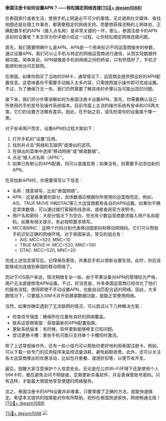 **泰国注册卡如何设置APN？——轻松搞定网络连接[[TG💪+ @esim1088](https://t.me/s/esim1088)]**

在泰国旅行或者生活，使用手机上网是必不可少的事情。无论是刷社交媒体、查找地图还是处理工作事务，都需要稳定的网络支持。而要想获得流畅的上网体验，正确配置手机的APN（接入点名称）是非常关键的一环。那么，泰国注册卡的APN该如何设置呢？本文将为你详细介绍这一过程，让你轻松搞定网络连接问题。

首先，我们需要明确什么是APN。APN是一个用来标识不同运营商服务的参数，通过设置APN，我们可以让手机与特定的网络运营商进行通信，从而实现数据传输功能。简单来说，APN就像是手机和网络之间的桥梁，只有桥搭好了，手机才能顺利地访问互联网。

在泰国，如果你购买了当地的SIM卡，通常情况下，运营商会提供预设好的APN配置信息。这意味着你不需要手动输入太多内容，只需按照提示操作即可完成设置。不过，为了确保万无一失，我们仍然需要了解具体的步骤以及可能出现的问题。

接下来，我们将分步骤讲解如何为泰国注册卡设置APN。首先，你需要确认自己所使用的手机型号及操作系统版本。目前市面上主流的操作系统有安卓和iOS两大类，它们的设置方法略有差异。因此，在开始之前，请先检查你的设备属于哪一类。

对于安卓用户而言，设置APN的过程大致如下：

1. 打开手机的“设置”应用。
2. 找到并点击“网络和互联网”或类似的选项。
3. 在弹出的菜单中选择“移动网络”或“蜂窝数据”。
4. 点击“接入点名称（APN）”。
5. 如果已有默认的APN配置，则可以直接启用；如果没有，则需要手动添加新的APN。

在添加新APN时，你需要填写以下信息：
- 名称：随意填写，比如“泰国网络”。
- APN：这是最重要的部分，具体数值应根据你所使用的运营商而定。例如，AIS、TRUE MOVE H和DTAC等三大运营商都有各自的APN设置。如果你不确定具体数值，可以通过拨打客服热线咨询，或者查阅官方说明书。
- 用户名和密码：大部分情况下为空白，但也有少数运营商要求输入用户名和密码。如果有相关提示，务必按照要求填写。
- MCC和MNC：这两个代码分别代表移动国家码和移动网络码。它们可以帮助手机识别正确的网络环境。对于泰国来说，常见的组合有：
  - AIS: MCC=520, MNC=10
  - TRUE MOVE H: MCC=520, MNC=100
  - DTAC: MCC=520, MNC=20

完成上述信息填写后，记得保存更改，并重启手机以使新设置生效。此时，你应该能够成功连接到泰国的移动网络了。

而对于iOS用户来说，情况稍微复杂一些。由于苹果设备对APN的管理较为严格，用户无法直接修改APN设置。不过，好消息是，许多泰国运营商已经优化了他们的服务流程，使得即使不手动设置APN，也能自动匹配合适的网络。因此，大多数情况下，只要插入SIM卡并开启蜂窝数据功能，就能正常使用网络。

当然，如果你确实遇到了无法联网的情况，可以尝试以下几种解决方案：
- 检查信号强度：确保所在位置有良好的网络覆盖。
- 联系运营商客服：获取最新的APN配置指南。
- 更新系统版本：有时候，软件更新能够修复已知问题。
- 尝试更换卡槽：某些手机可能只支持单个卡槽同时激活。

除了上述常规操作外，还有一些小技巧可以帮助你更好地利用泰国注册卡。例如，可以下载一些专门的应用程序来监控流量消耗，避免超额收费。此外，还可以关注各大运营商推出的优惠活动，比如包月套餐、漫游折扣等，以便节省开支。

最后，提醒大家注意保护个人信息安全。无论是在公共Wi-Fi环境下还是使用个人SIM卡时，都应避免访问不明链接，定期更新杀毒软件，并妥善保管账号密码。只有这样，才能最大限度地享受便捷的网络服务。

总之，泰国注册卡的APN设置并非难事，只要掌握了正确的方法，就能快速搞定。希望本文提供的指南能对你有所帮助，祝你在泰国旅途愉快，网络畅通无阻！[[TG💪+ @esim1088](https://t.me/s/esim1088)]

[TG💪+ @esim1088](https://t.me/s/esim1088) ![](https://i.postimg.cc/4NQfJmqS/Snipaste-2025-05-13-00-14-12.png)